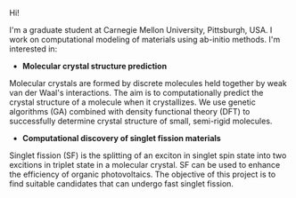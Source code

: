 Hi!

I'm  a graduate student at Carnegie Mellon University, Pittsburgh, USA. 
I work on computational modeling of materials using ab-initio methods.
I'm interested in:
- **Molecular crystal structure prediction**

Molecular crystals are formed by discrete molecules held together by weak van der Waal's interactions. The aim is to computationally predict the crystal structure of a molecule when it crystallizes. We use genetic algorithms (GA) combined with density functional theory (DFT) to successfully determine crystal structure of small, semi-rigid molecules.
- **Computational discovery of singlet fission materials**

Singlet fission (SF) is the splitting of an exciton in singlet spin state into two excitions in triplet state in a molecular crystal. SF can be used to enhance the efficiency of organic photovoltaics. The objective of this project is to find suitable candidates that can undergo fast singlet fission.
